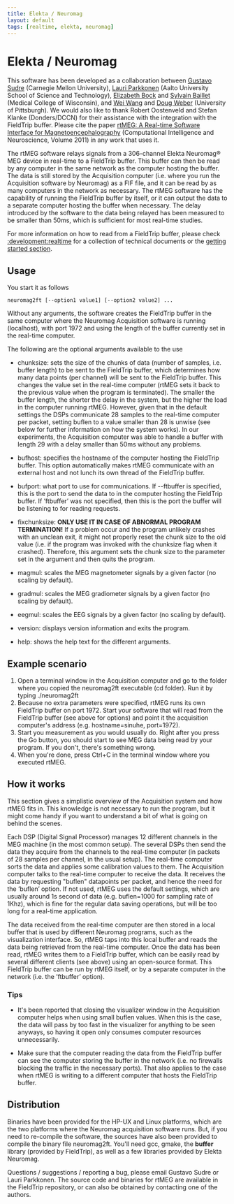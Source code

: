 ```yaml
---
title: Elekta / Neuromag
layout: default
tags: [realtime, elekta, neuromag]
---
```


# Elekta / Neuromag

This software has been developed as a collaboration between [Gustavo Sudre](/gsudre@andrew.cmu.edu) (Carnegie Mellon University), [Lauri Parkkonen](/lauri@neuro.hut.fi) (Aalto University School of Science and Technology), [Elizabeth Bock](/ebock@mcw.edu) and [Sylvain Baillet](/sbaillet@mcw.edu) (Medical College of Wisconsin), and [Wei Wang](/wangwei3@pitt.edu) and [Doug Weber](/djw50@pitt.edu) (University of Pittsburgh). We would also like to thank Robert Oostenveld and Stefan Klanke (Donders/DCCN) for their assistance with the integration with the FieldTrip buffer. Please cite the paper [rtMEG: A Real-time Software Interface for Magnetoencephalography](http://www.hindawi.com/journals/cin/2011/327953/) (Computational Intelligence and Neuroscience,
Volume 2011) in any work that uses it.

The rtMEG software relays signals from a 306-channel Elekta Neuromag® MEG device in real-time to a FieldTrip buffer. This buffer can then be read by any computer in the same network as the computer hosting the buffer. The data is still stored by the Acquisition computer (i.e. where you run the Acquisition software by Neuromag) as a FIF file, and it can be read by as many computers in the network as necessary. The rtMEG software has the capability of running the FieldTrip buffer by itself, or it can output the data to a separate computer hosting the buffer when necessary. The delay introduced by the software to the data being relayed has been measured to be smaller than 50ms, which is sufficient for most real-time studies. 

For more information on how to read from a FieldTrip buffer, please check [:development:realtime](/development/realtime) for a collection of technical documents or the [getting started section](/getting_started/realtime).

## Usage

You start it as follows

    neuromag2ft [--option1 value1] [--option2 value2] ...

Without any arguments, the software creates the FieldTrip buffer in the same computer where the Neuromag Acquisition software is running (localhost), with port 1972 and using the length of the buffer currently set in the real-time computer.

The following are the optional arguments available to the use

*  chunksize: sets the size of the chunks of data (number of samples, i.e. buffer length) to be sent to the FieldTrip buffer, which determines how many data points (per channel) will be sent to the FieldTrip buffer. This changes the value set in the real-time computer (rtMEG sets it back to the previous value when the program is terminated). The smaller the buffer length, the shorter the delay in the system, but the higher the load in the computer running rtMEG. However, given that in the default settings the DSPs communicate 28 samples to the real-time computer per packet, setting buflen to a value smaller than 28 is unwise (see below for further information on how the system works). In our experiments, the Acquisition computer was able to handle a buffer with length 29 with a delay smaller than 50ms without any problems. 

*  bufhost: specifies the hostname of the computer hosting the FieldTrip buffer. This option automatically makes rtMEG communicate with an external host and not lunch its own thread of the FieldTrip buffer.

*  bufport: what port to use for communications. If --ftbuffer is specified, this is the port to send the data to in the computer hosting the FieldTrip buffer. If ’ftbuffer’ was not specified, then this is the port the buffer will be listening to for reading requests.  

*  fixchunksize: **ONLY USE IT IN CASE OF ABNORMAL PROGRAM TERMINATION!** If a problem occur and the program unlikely crashes with an unclean exit, it might not properly reset the chunk size to the old value (i.e. if the program was invoked with the chunksize flag when it crashed). Therefore, this argument sets the chunk size to the parameter set in the argument and then quits the program.

*  magmul: scales the MEG magnetometer signals by a given factor (no scaling by default).

*  gradmul: scales the MEG gradiometer signals by a given factor (no scaling by default).

*  eegmul: scales the EEG signals by a given factor (no scaling by default).

*  version: displays version information and exits the program.

*  help: shows the help text for the different arguments.

##  Example scenario

 1.  Open a terminal window in the Acquisition computer and go to the folder where you copied the neuromag2ft executable (cd folder). Run it by typing ./neuromag2ft
 2.  Because no extra parameters were specified, rtMEG runs its own FieldTrip buffer on port 1972. Start your software that will read from the FieldTrip buffer (see above for options) and point it the acquisition computer's address (e.g. hostname=sinuhe, port=1972).
 3.  Start you measurement as you would usually do. Right after you press the Go button, you should start to see MEG data being read by your program. If you don't, there's something wrong.
 4.  When you're done, press Ctrl+C in the terminal window where you executed rtMEG. 

##  How it works

This section gives a simplistic overview of the Acquisition system and how rtMEG fits in. This knowledge is not necessary to run the program, but it might come handy if you want to understand a bit of what is going on behind the scenes.

Each DSP (Digital Signal Processor) manages 12 different channels in the MEG machine (in the most common setup). The several DSPs then send the data they acquire from the channels to the real-time computer (in packets of 28 samples per channel, in the usual setup). The real-time computer sorts the data and applies some calibration values to them. The Acquisition computer talks to the real-time computer to receive the data. It receives the data by requesting "buflen" datapoints per packet, and hence the need for the ’buflen’ option. If not used, rtMEG uses the default settings, which are usually around 1s second of data (e.g. buflen=1000 for sampling rate of 1Khz), which is fine for the regular data saving operations, but will be too long for a real-time application. 

The data received from the real-time computer are then stored in a local buffer that is used by different Neuromag programs, such as the visualization interface. So, rtMEG taps into this local buffer and reads the data being retrieved from the real-time computer. Once the data has been read, rtMEG writes them to a FieldTrip buffer, which can be easily read by several different clients (see above) using an open-source format. This FieldTrip buffer can be run by rtMEG itself, or by a separate computer in the network (i.e. the ’ftbuffer’ option). 

###  Tips

*  It's been reported that closing the visualizer window in the Acquisition computer helps when using small buflen values. When this is the case, the data will pass by too fast in the visualizer for anything to be seen anyways, so having it open only consumes computer resources unnecessarily.

*  Make sure that the computer reading the data from the FieldTrip buffer can see the computer storing the buffer in the network (i.e. no firewalls blocking the traffic in the necessary ports). That also applies to the case when rtMEG is writing to a different computer that hosts the FieldTrip buffer.   

##   Distribution

Binaries have been provided for the HP-UX and Linux platforms, which are the two platforms where the Neuromag acquisition software runs. But, if you need to re-compile the software, the sources have also been provided to compile the binary file neuromag2ft. You'll need gcc, gmake, the **buffer** library (provided by FieldTrip), as well as a few libraries provided by Elekta Neuromag.

Questions / suggestions / reporting a bug, please email Gustavo Sudre or Lauri Parkkonen. The source code and binaries for rtMEG are available in the FieldTrip repository, or can also be obtained by contacting one of the authors.
